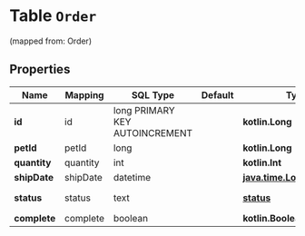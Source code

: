 
# Table `Order`
(mapped from: Order)

## Properties
Name | Mapping | SQL Type | Default | Type | Description | Notes
---- | ------- | -------- | ------- | ---- | ----------- | -----
**id** | id | long PRIMARY KEY AUTOINCREMENT |  | **kotlin.Long** |  |  [optional]
**petId** | petId | long |  | **kotlin.Long** |  |  [optional]
**quantity** | quantity | int |  | **kotlin.Int** |  |  [optional]
**shipDate** | shipDate | datetime |  | [**java.time.LocalDateTime**](java.time.LocalDateTime.md) |  |  [optional]
**status** | status | text |  | [**status**](#StatusEnum) | Order Status |  [optional]
**complete** | complete | boolean |  | **kotlin.Boolean** |  |  [optional]








